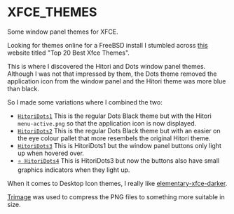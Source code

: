 # XFCE_THEMES
Some window panel themes for XFCE.

Looking for themes online for a FreeBSD install I stumbled across [this](https://www.ubuntupit.com/best-xfce-themes-for-linux/) website titled "Top 20 Best Xfce Themes".

This is where I discovered the Hitori and Dots window panel themes. Although I was not that impressed by them, the Dots theme removed the application icon from the window panel and the Hitori theme was more blue than black.

So I made some variations where I combined the two:

- [`HitoriDots1`](https://github.com/mrbid/XFCE_THEMES/tree/main/HitoriDots1/xfwm4) This is the regular Dots Black theme but with the Hitori `menu-active.png` so that the application icon is now displayed.
- [`HitoriDots2`](https://github.com/mrbid/XFCE_THEMES/tree/main/HitoriDots2/xfwm4) This is the regular Dots Black theme but with an easier on the eye colour pallet that more resembels the original Hitori theme.
- [`HitoriDots3`](https://github.com/mrbid/XFCE_THEMES/tree/main/HitoriDots3/xfwm4) This is HitoriDots1 but the window panel buttons only light up when hovered over.
- [`⭐ HitoriDots4`](https://github.com/mrbid/XFCE_THEMES/tree/main/HitoriDots4/xfwm4) This is HitoriDots3 but now the buttons also have small graphics indicators when they light up.

When it comes to Desktop Icon themes, I really like [elementary-xfce-darker](https://github.com/shimmerproject/elementary-xfce/).

[Trimage](https://trimage.org/) was used to compress the PNG files to something more suitable in size.
